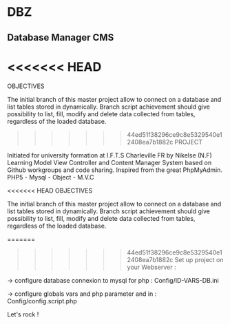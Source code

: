 # DBZ
Database Manager CMS
------------------------------------------------------------------------------------------------------
<<<<<<< HEAD
=======
OBJECTIVES

The initial branch of this master project allow to connect on a database and list tables stored in
dynamically. Branch script achievement should give possibility to list, fill, modify and delete data
collected from tables, regardless of the loaded database.

>>>>>>> 44ed51f38296ce9c8e5329540e12408ea7b1882c
PROJECT

Initiated for university formation at I.F.T.S Charleville FR by Nikelse (N.F)
Learning Model View Controller and Content Manager System based on Github workgroups and code sharing.
Inspired from the great PhpMyAdmin.
PHP5 - Mysql - Object - M.V.C

<<<<<<< HEAD
OBJECTIVES

The initial branch of this master project allow to connect on a database and list tables stored in
dynamically. Branch script achievement should give possibility to list, fill, modify and delete data
collected from tables, regardless of the loaded database.

=======
>>>>>>> 44ed51f38296ce9c8e5329540e12408ea7b1882c
Set up project on your Webserver :

-> configure database connexion to mysql for php : Config/ID-VARS-DB.ini

-> configure globals vars and php parameter and in : Config/config.script.php

Let's rock !

